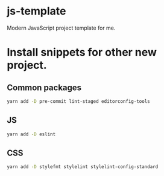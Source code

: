 # js-template

Modern JavaScript project template for me.

# Install snippets for other new project.
 
## Common packages

```sh
yarn add -D pre-commit lint-staged editorconfig-tools
```

## JS

```sh
yarn add -D eslint
```

## CSS

```sh
yarn add -D stylefmt stylelint stylelint-config-standard
```
